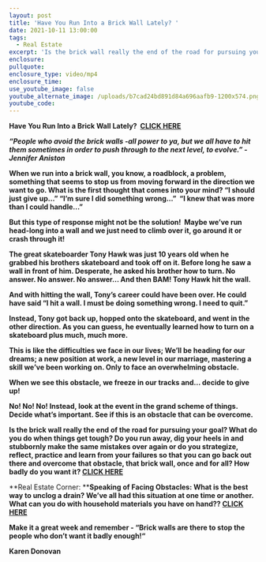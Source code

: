 ```yaml
---
layout: post
title: 'Have You Run Into a Brick Wall Lately? '
date: 2021-10-11 13:00:00
tags:
  - Real Estate
excerpt: 'Is the brick wall really the end of the road for pursuing your goal? '
enclosure:
pullquote:
enclosure_type: video/mp4
enclosure_time:
use_youtube_image: false
youtube_alternate_image: /uploads/b7cad24bd891d84a696aafb9-1200x574.png
youtube_code:
---
```

**Have You Run Into a Brick Wall Lately? &nbsp;[CLICK HERE](https://youtu.be/Cww-9LHXf1w?t=11)**

***“People who avoid the brick walls -all power to ya, but we all have to hit them sometimes in order to push through to the next level, to evolve.” - Jennifer Aniston***

**When we run into a brick wall, you know, a roadblock, a problem, something that seems to stop us from moving forward in the direction we want to go. What is the first thought that comes into your mind? “I should just give up…” “I’m sure I did something wrong…”&nbsp; “I knew that was more than I could handle…”**

**But this type of response might not be the solution\! &nbsp;Maybe we’ve run head-long into a wall and we just need to climb over it, go around it or crash through it\!**

**The great skateboarder Tony Hawk was just 10 years old when he grabbed his brothers skateboard and took off on it. Before long he saw a wall in front of him. Desperate, he asked his brother how to turn. No answer. No answer. No answer… And then BAM\! Tony Hawk hit the wall.**

**And with hitting the wall, Tony’s career could have been over. He could have said “I hit a wall. I must be doing something wrong. I need to quit.”**

**Instead, Tony got back up, hopped onto the skateboard, and went in the other direction. As you can guess, he eventually learned how to turn on a skateboard plus much, much more.**

**This is like the difficulties we face in our lives; We’ll be heading for our dreams; a new position at work, a new level in our marriage, mastering a skill we’ve been working on. Only to face an overwhelming obstacle.**

**When we see this obstacle, we freeze in our tracks and… decide to give up\!**

**No\! No\! No\! Instead, look at the event in the grand scheme of things. Decide what’s important. See if this is an obstacle that can be overcome.**

**Is the brick wall really the end of the road for pursuing your goal? What do you do when things get tough? Do you run away, dig your heels in and stubbornly make the same mistakes over again or do you strategize, reflect, practice and learn from your failures so that you can go back out there and overcome that obstacle, that brick wall, once and for all? How badly do you want it?&nbsp;[CLICK HERE](https://youtu.be/McLlCrU4kaQ)**

**Real Estate Corner:&nbsp;****Speaking of Facing Obstacles: What is the best way to unclog a drain? We’ve all had this situation at one time or another. What can you do with household materials you have on hand??&nbsp;[CLICK HERE](https://youtu.be/OuXGgTn6AKM)**

**Make it a great week and remember - “Brick walls are there to stop the people who don’t want it badly enough\!“&nbsp;**

**Karen Donovan**&nbsp;
